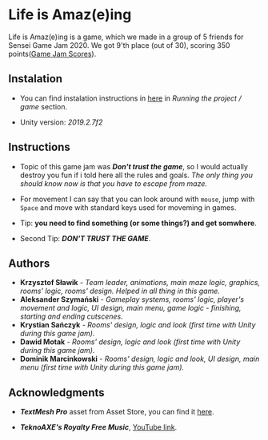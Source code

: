 # Life is Amaz(e)ing

Life is Amaz(e)ing is a game, which we made in a group of 5 friends for Sensei Game Jam 2020.
We got 9'th place (out of 30), scoring 350 points([Game Jam Scores](http://senseigamejam.pl/wyniki.html)).

## Instalation

* You can find instalation instructions in [here](https://github.com/Bitterisland6/Unity/blob/master/README.md) in *Running the project / game* section.

* Unity version: *2019.2.7f2*

## Instructions

* Topic of this game jam was ***Don't trust the game***, so I would actually destroy you fun if i told here all the rules and goals. *The only thing you should know now is that you have to escape from maze.*

* For movement I can say that you can look around with `mouse`, jump with `Space` and move with standard keys used for moveming in games.

* Tip: **you need to find something (or some things?) and get somwhere**.

* Second Tip: ***DON'T TRUST THE GAME***.

## Authors
* **Krzysztof Sławik** - *Team leader, animations, main maze logic, graphics, rooms' logic, rooms' design. Helped in all thing in this game.*
* **Aleksander Szymański** - *Gameplay systems, rooms' logic, player's movement and logic, UI design, main menu, game logic - finishing, starting and ending cutscenes.*
* **Krystian Sańczyk** - *Rooms' design, logic and look (first time with Unity during this game jam).*
* **Dawid Motak** - *Rooms' design, logic and look (first time with Unity during this game jam).*
* **Dominik Marcinkowski** - *Rooms' design, logic and look, UI design, main menu (first time with Unity during this game jam).*


## Acknowledgments

* ***TextMesh Pro*** asset from Asset Store, you can find it [here](https://assetstore.unity.com/packages/essentials/beta-projects/textmesh-pro-84126).

* ***TeknoAXE's Royalty Free Music***, [YouTube link](https://www.youtube.com/user/teknoaxe/featured).